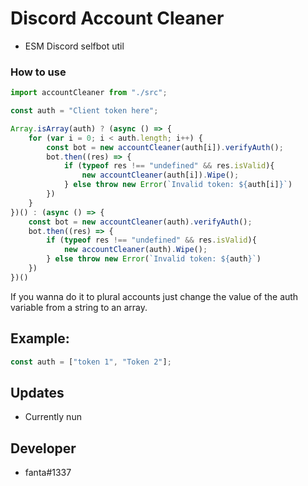 # Discord Account Cleaner
* ESM Discord selfbot util


### How to use

```javascript
import accountCleaner from "./src";

const auth = "Client token here";

Array.isArray(auth) ? (async () => {
    for (var i = 0; i < auth.length; i++) {
        const bot = new accountCleaner(auth[i]).verifyAuth();
        bot.then((res) => {
            if (typeof res !== "undefined" && res.isValid){
                new accountCleaner(auth[i]).Wipe();
            } else throw new Error(`Invalid token: ${auth[i]}`)
        })
    }
})() : (async () => {
    const bot = new accountCleaner(auth).verifyAuth();
    bot.then((res) => {
        if (typeof res !== "undefined" && res.isValid){
            new accountCleaner(auth).Wipe();
        } else throw new Error(`Invalid token: ${auth}`)
    })
})()
```
 If you wanna do it to plural accounts just change the value of the auth variable from a string to an array.
 
 ## Example: 
 
 ```javascript
 const auth = ["token 1", "Token 2"];
 ```

## Updates
* Currently nun

## Developer
* fanta#1337
